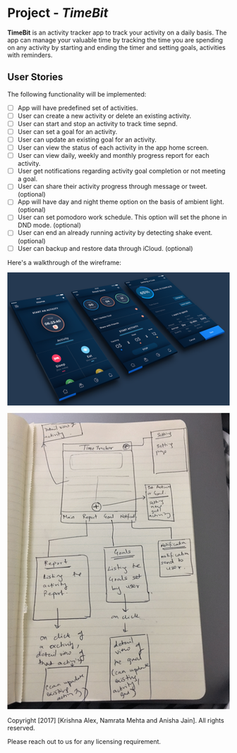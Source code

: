 # Project - *TimeBit*

**TimeBit** is an activity tracker app to track your activity on a daily basis. The app can manage your valuable time by tracking the time you are spending on any activity by starting and ending the timer and setting goals, activities with reminders.

## User Stories

The following functionality will be implemented:

- [ ] App will have predefined set of activities.
- [ ] User can create a new activity or delete an existing activity.
- [ ] User can start and stop an activity to track time sepnd. 
- [ ] User can set a goal for an activity.
- [ ] User can update an existing goal for an activity.
- [ ] User can view the status of each activity in the app home screen.
- [ ] User can view daily, weekly and monthly progress report for each activity.
- [ ] User get notifications regarding activity goal completion or not meeting a goal.
- [ ] User can share their activity progress through message or tweet. (optional)
- [ ] App will have day and night theme option on the basis of ambient light. (optional) 
- [ ] User can set pomodoro work schedule. This option will set the phone in DND mode. (optional)
- [ ] User can end an already running activity by detecting shake event. (optional)
- [ ] User can backup and restore data through iCloud. (optional)

Here's a walkthrough of the wireframe:

![App Design](/Allscreens.png?raw=true "App Design Screenshot")

![Animated Screenshot](/TimeTrack.gif?raw=true "Animated Screenshot")


Copyright [2017] [Krishna Alex, Namrata Mehta and Anisha Jain]. All rights reserved.

Please reach out to us for any licensing requirement.
